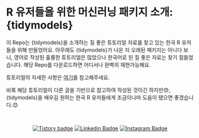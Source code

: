 # R 유저들을 위한 머신러닝 패키지 소개: {tidymodels}
이 Repo는 {tidymodels}을 소개하는 질 좋은 튜토리얼 자료를 찾고 있는 한국 R 유저들을 위해 만들었어요. 아무래도 {tidymodels}가 나온 지 오래된 패키지는 아니다 보니, 영어로 작성된 훌륭한 튜토리얼은 많았으나 한국어로 된 질 좋은 자료는 찾기 힘들었습니다. 해당 Repo를 다운로드하면 어디서나 완벽히 재현가능해요.

튜토리얼의 자세한 사항은 [여기](https://be-favorite.github.io/Tutorial_tidymodels/Tutorial.html)를 참고해주세요. 

비록 해당 튜토리얼이 다른 글을 기반으로 참고하여 작성된 것이긴 하지만:sweat:, {tidymodels}을 배우길 원하는 한국 R 유저들에게 조금이나마 도움이 됐으면 좋겠습니다.:blush: 

<br>

<div align=center>

[![Tistory badge](https://img.shields.io/badge/Tistory-SLOG-orange)](https://be-favorite.tistory.com/)
[![Linkedin Badge](https://img.shields.io/badge/-LinkedIn-blue?style=flat-square&logo=Linkedin&logoColor=white&link=https://www.linkedin.com/in/taemo-bang-8b9999184/)](https://www.linkedin.com/in/taemo-bang-8b9999184/) 
[![Instagram Badge](https://img.shields.io/badge/-Instagram-dd2a7b?style=flat-square&logo=instagram&logoColor=white&link=https://www.instagram.com/qkdxoah/)](https://www.instagram.com/qkdxoah/)
